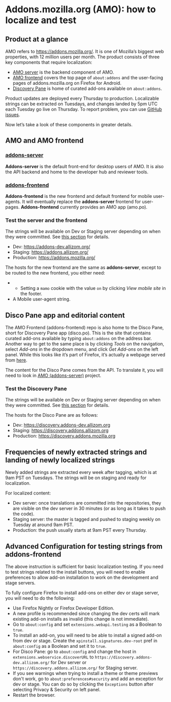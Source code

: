 # Addons.mozilla.org (AMO): how to localize and test

## Product at a glance

AMO refers to https://addons.mozilla.org/. It is one of Mozilla’s biggest web properties, with 12 million users per month. The product consists of three key components that require localization:

* [AMO server](https://pontoon.mozilla.org/projects/amo) is the backend component of AMO.
* [AMO frontend](https://pontoon.mozilla.org/projects/amo-frontend/) covers the top page of `about:addons` and the user-facing pages of addons.mozilla.org on Firefox for Android.
* [Discovery Pane](https://pontoon.mozilla.org/projects/amo-frontend/) is home of curated add-ons available on `about:addons`.

Product updates are deployed every Thursday to production. Localizable strings can be extracted on Tuesdays, and changes landed by 5pm UTC each Tuesday go live on Thursday. To report problem, you can use [GitHub issues](https://github.com/mozilla/addons-server/issues/new).

Now let’s take a look of these components in greater details.

## AMO and AMO frontend

### [addons-server](https://pontoon.mozilla.org/projects/amo)

**Addons-server** is the default front-end for desktop users of AMO. It is also the API backend and home to the developer hub and reviewer tools.

### [addons-frontend](https://pontoon.mozilla.org/projects/amo)

**Addons-frontend** is the new frontend and default frontend for mobile user-agents. It will eventually replace the **addons-server** frontend for user-pages. **Addons-frontend** currently provides an AMO app (amo.po).

### Test the server and the frontend

The strings will be available on Dev or Staging server depending on when they were committed. See [this section](#frequencies-of-newly-extracted-strings-and-landing-of-newly-localized-strings) for details.

* Dev: https://addons-dev.allizom.org/
* Staging: https://addons.allizom.org/
* Production: https://addons.mozilla.org/

The hosts for the new frontend are the same as **addons-server**, except to be routed to the new frontend, you either need:

* * Setting a `mamo` cookie with the value `on` by clicking *View mobile site* in the footer.
* A Mobile user-agent string.

## Disco Pane app and editorial content

The AMO Frontend (addons-frontend) repo is also home to the Disco Pane, short for Discovery Pane app (disco.po). This is the site that contains curated add-ons available by typing `about:addons` on the address bar. Another way to get to the same place is by clicking *Tools* on the navigation, select *Add-ons* in the dropdown menu, and click *Get Add-ons* on the left panel. While this looks like it’s part of Firefox, it’s actually a webpage served from [here](https://discovery.addons.mozilla.org).

The content for the Disco Pane comes from the API. To translate it, you will need to look in [AMO (addons-server)](https://pontoon.mozilla.org/projects/amo) project.

### Test the Discovery Pane

The strings will be available on Dev or Staging server depending on when they were committed. See [this section](#frequencies-of-newly-extracted-strings-and-landing-of-newly-localized-strings) for details.

The hosts for the Disco Pane are as follows:

* Dev: https://discovery.addons-dev.allizom.org
* Staging: https://discovery.addons.allizom.org
* Production: https://discovery.addons.mozilla.org

## Frequencies of newly extracted strings and landing of newly localized strings

Newly added strings are extracted every week after tagging, which is at 9am PST on Tuesdays. The strings will be on staging and ready for localization.

For localized content:

* Dev server: once translations are committed into the repositories, they are visible on the dev server in 30 minutes (or as long as it takes to push the code).
* Staging server: the master is tagged and pushed to staging weekly on Tuesday at around 9am PST.
* Production: the push usually starts at 9am PST every Thursday.

## Advanced Configuration for testing strings from addons-frontend

The above instruction is sufficient for basic localization testing. If you need to test strings related to the install buttons, you will need to enable preferences to allow add-on installation to work on the development and stage servers.

To fully configure Firefox to install add-ons on either dev or stage server, you will need to do the following:

* Use Firefox Nightly or Firefox Developer Edition.
* A new profile is recommended since changing the dev certs will mark existing add-on installs as invalid (this change is not immediate).
* Go to `about:config` and set `extensions.webapi.testing` as a Boolean to `true`.
* To install an add-on, you will need to be able to install a signed add-on from dev or stage. Create the `xpinstall.signatures.dev-root` pref in `about:config` as a Boolean and set it to `true`.
* For Disco Pane: go to `about:config` and change the host in `extensions.webservice.discoverURL` to `https://discovery.addons-dev.allizom.org/` for Dev server or `https://discovery.addons.allizom.org/` for Staging server.
* If you see warnings when trying to install a theme or theme previews don't work, go to `about:preferences#security` and add an exception for dev or stage. You can do so by clicking the `Exceptions` button after selecting Privacy & Security on left panel.
* Restart the browser.
